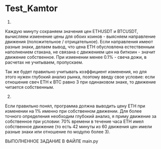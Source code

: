 # Test_Kamtor

1.

Каждую минуту сохраняем значения цен ETHUSDT и BTCUSDT, вычисляем изменение цены для обоих коинов - выясняем направление движения (положительное / отрицательное). 
Если направления имеют разные знаки, делаем вывод, что цена ETH обусловлена естественным наполнением стакана, не связана с движением цен на биткоин - значит движение собственное.
При изменении менее 0.1% - свеча дожи, в расчетах не учитываем, пропускаем.

Так же будет правильно учитывать коэффициент изменения, но для этого нужен глубокий анализ рынка, поэтому введу свое условие: если отношение свеч ETH к BTC равно 3 при одинаковом знаке, то движение читается собственным.


2.

Если правильно понял, программа должна выводить цену ETH при изменении на 1% именно при собственном движении. Для более точного определения необходим глубокий анализ, я приму движение за собственное при условии: 70% времени в течение часа ETH имел собственное движение (то есть 42 минуты из 60 движения цен имели разные знаки или отношение по модулю более 3).

ВЫПОЛНЕННОЕ ЗАДАНИЕ В ФАЙЛЕ main.py
